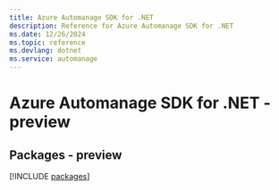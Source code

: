 ```yaml
---
title: Azure Automanage SDK for .NET
description: Reference for Azure Automanage SDK for .NET
ms.date: 12/26/2024
ms.topic: reference
ms.devlang: dotnet
ms.service: automanage
---
```

# Azure Automanage SDK for .NET - preview
## Packages - preview
[!INCLUDE [packages](automanage-index.md)]